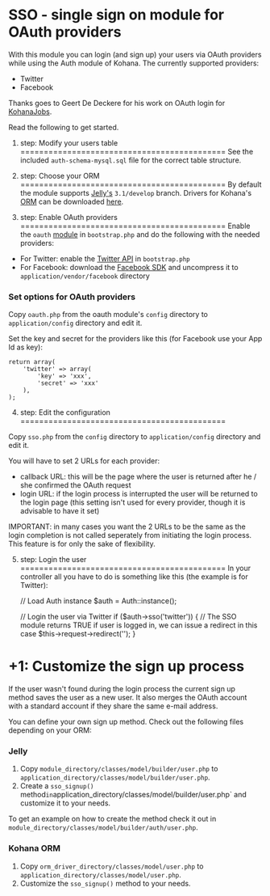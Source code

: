 # SSO - single sign on module for OAuth providers

With this module you can login (and sign up) your users via OAuth providers while using the Auth module of Kohana.
The currently supported providers:

* Twitter
* Facebook

Thanks goes to Geert De Deckere for his work on OAuth login for [KohanaJobs](https://github.com/GeertDD/kohanajobs).

Read the following to get started.

1. step: Modify your users table
============================================
See the included `auth-schema-mysql.sql` file for the correct table structure.


2. step: Choose your ORM
============================================
By default the module supports [Jelly's](https://github.com/creatoro/kohana-jelly-for-Kohana-3.1) `3.1/develop` branch.
Drivers for Kohana's [ORM](https://github.com/kohana/orm) can be downloaded [here](https://github.com/creatoro/orm-sso).

3. step: Enable OAuth providers
============================================
Enable the `oauth` [module](http://github.com/kohana/oauth) in `bootstrap.php` and do the following with the needed providers:

* For Twitter: enable the [Twitter API](https://github.com/shadowhand/apis) in `bootstrap.php`
* For Facebook: download the [Facebook SDK](https://github.com/facebook/php-sdk) and uncompress it to `application/vendor/facebook` directory

### Set options for OAuth providers

Copy `oauth.php` from the oauth module's `config` directory to `application/config` directory and edit it.

Set the key and secret for the providers like this (for Facebook use your App Id as key):

	return array(
		'twitter' => array(
			'key' => 'xxx',
			'secret' => 'xxx'
		),
	);


4. step: Edit the configuration
============================================

Copy `sso.php` from the `config` directory to `application/config` directory and edit it.

You will have to set 2 URLs for each provider:

* callback URL: this will be the page where the user is returned after he / she confirmed the OAuth request
* login URL: if the login process is interrupted the user will be returned to the login page (this setting isn't used for every provider, though it is advisable to have it set)

IMPORTANT: in many cases you want the 2 URLs to be the same as the login completion is not called seperately from initiating the login process. This feature is for only the sake of flexibility.


5. step: Login the user
============================================
In your controller all you have to do is something like this (the example is for Twitter):

	// Load Auth instance
	$auth = Auth::instance();

	// Login the user via Twitter
	if ($auth->sso('twitter'))
	{
		// The SSO module returns TRUE if user is logged in, we can issue a redirect in this case
		$this->request->redirect('');
	}


+1: Customize the sign up process
============================================
If the user wasn't found during the login process the current sign up method saves the user as a new user. It
also merges the OAuth account with a standard account if they share the same e-mail address.

You can define your own sign up method. Check out the following files depending on your ORM:

### Jelly

 1. Copy `module_directory/classes/model/builder/user.php` to `application_directory/classes/model/builder/user.php`.
 2. Create a `sso_signup()` method` in `application_directory/classes/model/builder/user.php` and customize it to your needs.

 To get an example on how to create the method check it out in `module_directory/classes/model/builder/auth/user.php`.

### Kohana ORM

 1. Copy `orm_driver_directory/classes/model/user.php` to `application_directory/classes/model/user.php`.
 2. Customize the `sso_signup()` method to your needs.